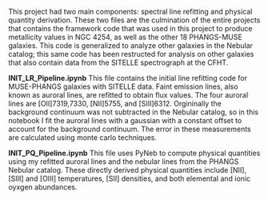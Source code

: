 This project had two main components: spectral line refitting and physical quantity derivation. These two files are the culmination of the entire projects that contains the framework code that was used in this project to produce metallicity values in NGC 4254, as well as the other 18 PHANGS-MUSE galaxies. This code is generalized to analyze other galaxies in the Nebular catalog; this same code has been restructed for analysis on other galaxies that also contain data from the SITELLE spectrograph at the CFHT. 

**INIT_LR_Pipeline.ipynb** This file contains the initial line refitting code for MUSE-PHANGS galaxies with SITELLE data. Faint emission lines, also known as auroral lines, are refitted to obtain flux values. The four auroral lines are [OII]7319,7330, [NII]5755, and [SIII]6312. Orgininally the background continuum was not subtracted in the Nebular catalog, so in this notebook I fit the auroral lines with a gaussian with a constant offset to account for the background continuum. The error in these measurements are calculated using monte carlo techniques. 

**INIT_PQ_Pipeline.ipynb** This file uses PyNeb to compute physical quantities using my refitted auroral lines and the nebular lines from the PHANGS Nebular catalog. These directly derived physical quantities include [NII], [SIII] and [OIII] temperatures, [SII] densities, and both elemental and ionic oyxgen abundances. 
